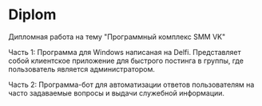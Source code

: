 # Diplom
Дипломная работа на тему "Программный комплекс SMM VK"

Часть 1: 
Программа для Windows написаная на Delfi. Представляет собой клиентское приложение для быстрого постинга в группы, где пользователь является администратором.

Часть 2:
Программа-бот для автоматизации ответов пользователям на часто задаваемые вопросы и выдачи служебной информации.
